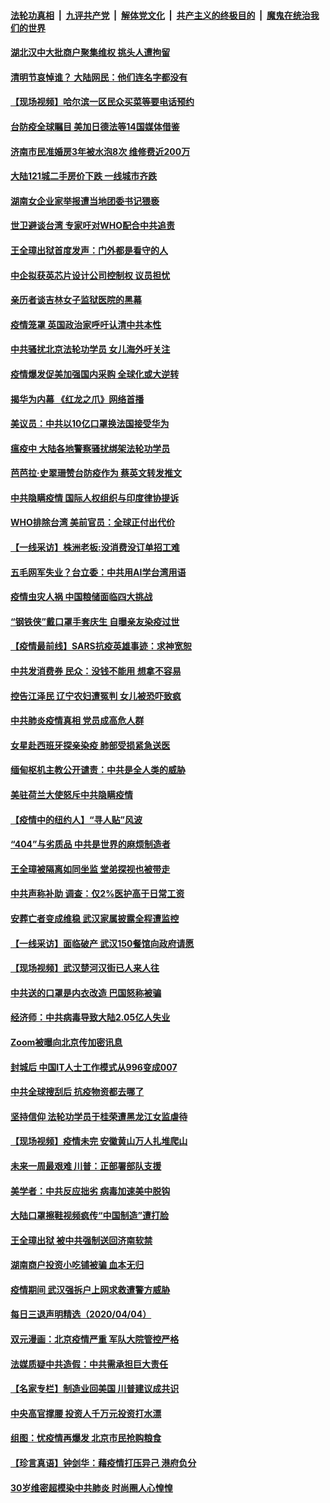 ####  [法轮功真相](../../../../basic/blob/master/README.md?t=04061830) &nbsp;|&nbsp; [九评共产党](../../../../9ping.md/blob/master/README.md?t=04061830) &nbsp;|&nbsp; [解体党文化](../../../../jtdwh.md/blob/master/README.md?t=04061830)  &nbsp;|&nbsp; [共产主义的终极目的](../../../../gczydzjmd.md/blob/master/README.md?t=04061830) &nbsp;|&nbsp; [魔鬼在统治我们的世界](../../../../mgztzwmdsj.md/blob/master/README.md?t=04061830) 

#### [湖北汉中大批商户聚集维权 挑头人遭拘留](../pages/nsc413/n12006739.md?t=04061830) 


#### [清明节哀悼谁？ 大陆网民：他们连名字都没有](../pages/nsc413/n12006733.md?t=04061830) 

#### [【现场视频】哈尔滨一区民众买菜等要电话预约](../pages/nsc413/n12006437.md?t=04061830) 

#### [台防疫全球瞩目 美加日德法等14国媒体借鉴](../pages/nsc413/n12006867.md?t=04061830) 

#### [济南市民准婚房3年被水泡8次 维修费近200万](../pages/nsc413/n12006863.md?t=04061830) 

#### [大陆121城二手房价下跌 一线城市齐跌](../pages/nsc413/n12005941.md?t=04061830) 

#### [湖南女企业家举报遭当地团委书记猥亵](../pages/nsc413/n12006375.md?t=04061830) 

#### [世卫避谈台湾 专家吁对WHO配合中共追责](../pages/nsc413/n11995119.md?t=04061830) 

#### [王全璋出狱首度发声：门外都是看守的人](../pages/nsc413/n12006297.md?t=04061830) 

#### [中企拟获英芯片设计公司控制权 议员担忧](../pages/nsc413/n12005586.md?t=04061830) 

#### [亲历者谈吉林女子监狱医院的黑幕](../pages/nsc413/n12006007.md?t=04061830) 

#### [疫情笼罩 英国政治家呼吁认清中共本性](../pages/nsc413/n12006067.md?t=04061830) 

#### [中共骚扰北京法轮功学员 女儿海外吁关注](../pages/nsc413/n12005990.md?t=04061830) 

#### [疫情爆发促美加强国内采购 全球化或大逆转](../pages/nsc413/n11962171.md?t=04061830) 

#### [揭华为内幕 《红龙之爪》网络首播](../pages/nsc413/n11995865.md?t=04061830) 

#### [美议员：中共以10亿口罩换法国接受华为](../pages/nsc413/n12005890.md?t=04061830) 

#### [瘟疫中 大陆各地警察骚扰绑架法轮功学员](../pages/nsc413/n12005253.md?t=04061830) 

#### [芭芭拉·史翠珊赞台防疫作为 蔡英文转发推文](../pages/nsc413/n12005850.md?t=04061830) 

#### [中共隐瞒疫情 国际人权组织与印度律协提诉](../pages/nsc413/n12005691.md?t=04061830) 

#### [WHO排除台湾 美前官员：全球正付出代价](../pages/nsc413/n12004980.md?t=04061830) 

#### [【一线采访】株洲老板:没消费没订单招工难](../pages/nsc413/n12005831.md?t=04061830) 

#### [五毛网军失业？台立委：中共用AI学台湾用语](../pages/nsc413/n12005047.md?t=04061830) 

#### [疫情虫灾人祸 中国粮储面临四大挑战](../pages/nsc413/n12003145.md?t=04061830) 

#### [“钢铁侠”戴口罩手套庆生 自曝亲友染疫过世](../pages/nsc413/n12005664.md?t=04061830) 

#### [【疫情最前线】SARS抗疫英雄事迹：求神宽恕](../pages/nsc413/n12005435.md?t=04061830) 

#### [中共发消费券 民众：没钱不能用 想拿不容易](../pages/nsc413/n12005749.md?t=04061830) 

#### [控告江泽民 辽宁农妇遭冤判 女儿被恐吓致疯](../pages/nsc413/n12004805.md?t=04061830) 

#### [中共肺炎疫情真相 党员成高危人群](../pages/nsc413/n12005092.md?t=04061830) 

#### [女星赴西班牙探亲染疫 肺部受损紧急送医](../pages/nsc413/n12005398.md?t=04061830) 

#### [缅甸枢机主教公开谴责：中共是全人类的威胁](../pages/nsc413/n12005552.md?t=04061830) 

#### [美驻荷兰大使怒斥中共隐瞒疫情](../pages/nsc413/n12005095.md?t=04061830) 

#### [【疫情中的纽约人】“寻人贴”风波](../pages/nsc413/n12005243.md?t=04061830) 

#### [“404”与劣质品 中共是世界的麻烦制造者](../pages/nsc413/n12005341.md?t=04061830) 

#### [王全璋被隔离如同坐监 堂弟探视也被带走](../pages/nsc413/n12005377.md?t=04061830) 

#### [中共声称补助 调查：仅2%医护高于日常工资](../pages/nsc413/n12005309.md?t=04061830) 

#### [安葬亡者变成维稳 武汉家属披露全程遭监控](../pages/nsc413/n12005210.md?t=04061830) 

#### [【一线采访】面临破产 武汉150餐馆向政府请愿](../pages/nsc413/n12005039.md?t=04061830) 

#### [【现场视频】武汉楚河汉街已人来人往](../pages/nsc413/n12004890.md?t=04061830) 

#### [中共送的口罩是内衣改造 巴国怒称被骗](../pages/nsc413/n12005160.md?t=04061830) 

#### [经济师：中共病毒导致大陆2.05亿人失业](../pages/nsc413/n12004697.md?t=04061830) 

#### [Zoom被曝向北京传加密讯息](../pages/nsc413/n12004669.md?t=04061830) 

#### [封城后 中国IT人士工作模式从996变成007](../pages/nsc413/n12001384.md?t=04061830) 

#### [中共全球搜刮后 抗疫物资都去哪了](../pages/nsc413/n12003757.md?t=04061830) 

#### [坚持信仰 法轮功学员于桂荣遭黑龙江女监虐待](../pages/nsc413/n12001141.md?t=04061830) 

#### [【现场视频】疫情未完 安徽黄山万人扎堆爬山](../pages/nsc413/n12003085.md?t=04061830) 

#### [未来一周最艰难 川普：正部署部队支援](../pages/nsc413/n12004685.md?t=04061830) 

#### [美学者：中共反应拙劣 病毒加速美中脱钩](../pages/nsc413/n12004287.md?t=04061830) 

#### [大陆口罩擦鞋视频疯传“中国制造”遭打脸](../pages/nsc413/n12004163.md?t=04061830) 

#### [王全璋出狱 被中共强制送回济南软禁](../pages/nsc413/n12004253.md?t=04061830) 

#### [湖南商户投资小吃铺被骗 血本无归](../pages/nsc413/n12004498.md?t=04061830) 

#### [疫情期间 武汉强拆户上网求救遭警方威胁](../pages/nsc413/n12004432.md?t=04061830) 

#### [每日三退声明精选（2020/04/04）](../pages/nsc413/n12004443.md?t=04061830) 

#### [双元漫画：北京疫情严重 军队大院管控严格](../pages/nsc413/n12002624.md?t=04061830) 

#### [法媒质疑中共造假：中共需承担巨大责任](../pages/nsc413/n12004088.md?t=04061830) 

#### [【名家专栏】制造业回美国 川普建议成共识](../pages/nsc413/n12004069.md?t=04061830) 

#### [中央高官撑腰 投资人千万元投资打水漂](../pages/nsc413/n12004145.md?t=04061830) 

#### [组图：忧疫情再爆发 北京市民抢购粮食](../pages/nsc413/n12003758.md?t=04061830) 

#### [【珍言真语】钟剑华：藉疫情打压异己 港府负分](../pages/nsc413/n12002649.md?t=04061830) 

#### [30岁维密超模染中共肺炎 时尚圈人心惶惶](../pages/nsc413/n12003574.md?t=04061830) 

